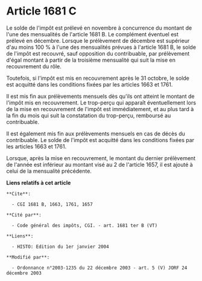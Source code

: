# Article 1681 C

Le solde de l'impôt est prélevé en novembre à concurrence du montant de l'une des mensualités de l'article 1681 B. Le
complément éventuel est prélevé en décembre. Lorsque le prélèvement de décembre est supérieur d'au moins 100 % à l'une des
mensualités prévues à l'article 1681 B, le solde de l'impôt est recouvré, sauf opposition du contribuable, par prélèvement
d'égal montant à partir de la troisième mensualité qui suit la mise en recouvrement du rôle.

Toutefois, si l'impôt est mis en recouvrement après le 31 octobre, le solde est acquitté dans les conditions fixées par les
articles 1663 et 1761.

Il est mis fin aux prélèvements mensuels dès qu'ils ont atteint le montant de l'impôt mis en recouvrement. Le trop-perçu qui
apparaît éventuellement lors de la mise en recouvrement de l'impôt est immédiatement, et au plus tard à la fin du mois qui
suit la constatation du trop-perçu, remboursé au contribuable.

Il est également mis fin aux prélèvements mensuels en cas de décès du contribuable. Le solde de l'impôt est acquitté dans les
conditions fixées par les articles 1663 et 1761.

Lorsque, après la mise en recouvrement, le montant du dernier prélèvement de l'année est inférieur au montant visé au 2 de
l'article 1657, il est ajouté à celui de la mensualité précédente.

**Liens relatifs à cet article**

	**Cite**:

	  - CGI 1681 B, 1663, 1761, 1657

	**Cité par**:

	  - Code général des impôts, CGI. - art. 1681 ter B (VT)

	**Liens**:

	  - HISTO: Edition du 1er janvier 2004

	**Modifié par**:

	  - Ordonnance n°2003-1235 du 22 décembre 2003 - art. 5 (V) JORF 24 décembre 2003
